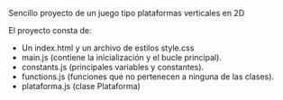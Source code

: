 Sencillo proyecto de un juego tipo plataformas verticales en 2D

El proyecto consta de:

- Un index.html y un archivo de estilos style.css
- main.js 	(contiene la inicialización y el bucle principal).
- constants.js	(principales variables y constantes).
- functions.js	(funciones que no pertenecen a ninguna de las clases).
- plataforma.js	(clase Plataforma)
 